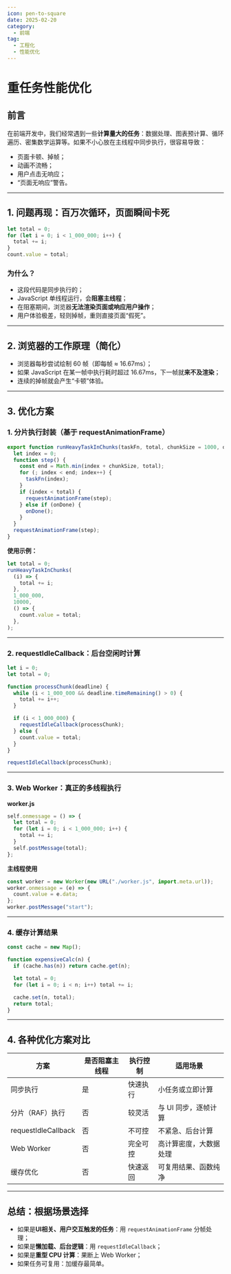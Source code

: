 ```yaml
---
icon: pen-to-square
date: 2025-02-20
category:
  - 前端
tag:
  - 工程化
  - 性能优化
---
```


# 重任务性能优化

## 前言

在前端开发中，我们经常遇到一些**计算量大的任务**：数据处理、图表预计算、循环遍历、密集数学运算等。如果不小心放在主线程中同步执行，很容易导致：

- 页面卡顿、掉帧；
- 动画不流畅；
- 用户点击无响应；
- “页面无响应”警告。

<!-- more -->

---

## 1. 问题再现：百万次循环，页面瞬间卡死

```js
let total = 0;
for (let i = 0; i < 1_000_000; i++) {
  total += i;
}
count.value = total;
```

### 为什么？

- 这段代码是同步执行的；
- JavaScript 单线程运行，会**阻塞主线程**；
- 在阻塞期间，浏览器**无法渲染页面或响应用户操作**；
- 用户体验极差，轻则掉帧，重则直接页面“假死”。

---

## 2. 浏览器的工作原理（简化）

- 浏览器每秒尝试绘制 60 帧（即每帧 ≈ 16.67ms）；
- 如果 JavaScript 在某一帧中执行耗时超过 16.67ms，下一帧就**来不及渲染**；
- 连续的掉帧就会产生“卡顿”体验。

---

## 3. 优化方案

### 1. 分片执行封装（基于 requestAnimationFrame）

```js
export function runHeavyTaskInChunks(taskFn, total, chunkSize = 1000, onDone) {
  let index = 0;
  function step() {
    const end = Math.min(index + chunkSize, total);
    for (; index < end; index++) {
      taskFn(index);
    }
    if (index < total) {
      requestAnimationFrame(step);
    } else if (onDone) {
      onDone();
    }
  }
  requestAnimationFrame(step);
}
```

**使用示例：**

```js
let total = 0;
runHeavyTaskInChunks(
  (i) => {
    total += i;
  },
  1_000_000,
  10000,
  () => {
    count.value = total;
  },
);
```

---

### 2. requestIdleCallback：后台空闲时计算

```js
let i = 0;
let total = 0;

function processChunk(deadline) {
  while (i < 1_000_000 && deadline.timeRemaining() > 0) {
    total += i++;
  }

  if (i < 1_000_000) {
    requestIdleCallback(processChunk);
  } else {
    count.value = total;
  }
}

requestIdleCallback(processChunk);
```

---

### 3. Web Worker：真正的多线程执行

**worker.js**

```js
self.onmessage = () => {
  let total = 0;
  for (let i = 0; i < 1_000_000; i++) {
    total += i;
  }
  self.postMessage(total);
};
```

**主线程使用**

```js
const worker = new Worker(new URL("./worker.js", import.meta.url));
worker.onmessage = (e) => {
  count.value = e.data;
};
worker.postMessage("start");
```

---

### 4. 缓存计算结果

```js
const cache = new Map();

function expensiveCalc(n) {
  if (cache.has(n)) return cache.get(n);

  let total = 0;
  for (let i = 0; i < n; i++) total += i;

  cache.set(n, total);
  return total;
}
```

---

## 4. 各种优化方案对比

| 方案                | 是否阻塞主线程 | 执行控制 | 适用场景               |
| ------------------- | -------------- | -------- | ---------------------- |
| 同步执行            | 是             | 快速执行 | 小任务或立即计算       |
| 分片（RAF）执行     | 否             | 较灵活   | 与 UI 同步，逐帧计算   |
| requestIdleCallback | 否             | 不可控   | 不紧急、后台计算       |
| Web Worker          | 否             | 完全可控 | 高计算密度，大数据处理 |
| 缓存优化            | 否             | 快速返回 | 可复用结果、函数纯净   |

---

## 总结：根据场景选择

- 如果是**UI相关、用户交互触发的任务**：用 `requestAnimationFrame` 分帧处理；
- 如果是**懒加载、后台逻辑**：用 `requestIdleCallback`；
- 如果是**重型 CPU 计算**：果断上 Web Worker；
- 如果任务可复用：加缓存最简单。
